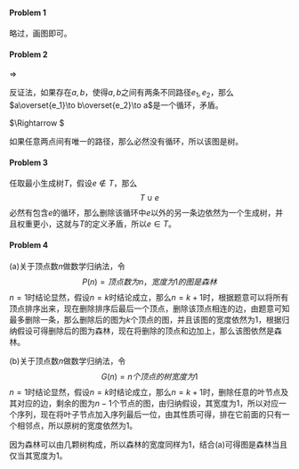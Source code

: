 #### Problem 1

略过，画图即可。



#### Problem 2

$\Rightarrow$

反证法，如果存在$a,b$，使得$a,b$之间有两条不同路径$e_1,e_2$，那么$a\overset{e_1}\to b\overset{e_2}\to a$是一个循环，矛盾。

$\Rightarrow $

如果任意两点间有唯一的路径，那么必然没有循环，所以该图是树。



#### Problem 3

任取最小生成树$T$，假设$e\not \in T$，那么
$$
T\cup e
$$
必然有包含$e$的循环，那么删除该循环中$e$以外的另一条边依然为一个生成树，并且权重更小，这就与$T$的定义矛盾，所以$e\in T$。



#### Problem 4

(a)关于顶点数$n​$做数学归纳法，令
$$
P(n)=顶点数为n，宽度为1的图是森林
$$
$n=1$时结论显然，假设$n=k$时结论成立，那么$n=k+1$时，根据题意可以将所有顶点排序出来，现在删除排序后最后一个顶点，删除该顶点相连的边，由题意可知最多删除一条，那么删除后的图为$k$个顶点的图，并且该图的宽度依然为$1$，根据归纳假设可得删除后的图为森林，现在将删除的顶点和边加上，那么该图依然是森林。

(b)关于顶点数$n$做数学归纳法，令
$$
G(n)=n个顶点的树宽度为1
$$
$n=1$时结论显然，假设$n=k$时结论成立，那么$n=k+1$时，删除任意的叶节点及其对应的边，剩余的图为$n-1$个节点的图，由归纳假设，其宽度为$1$，所以对应一个序列，现在将叶子节点加入序列最后一位，由其性质可得，排在它前面的只有一个相邻点，所以原树的宽度依然为$1$。

因为森林可以由几颗树构成，所以森林的宽度同样为$1$，结合(a)可得图是森林当且仅当其宽度为$1$。

